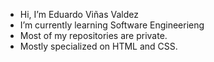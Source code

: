 - Hi, I’m Eduardo Viñas Valdez
- I’m currently learning Software Engineerieng
- Most of my repositories are private.
- Mostly specialized on HTML and CSS.

<!---
PLACEHOLDER
--->
